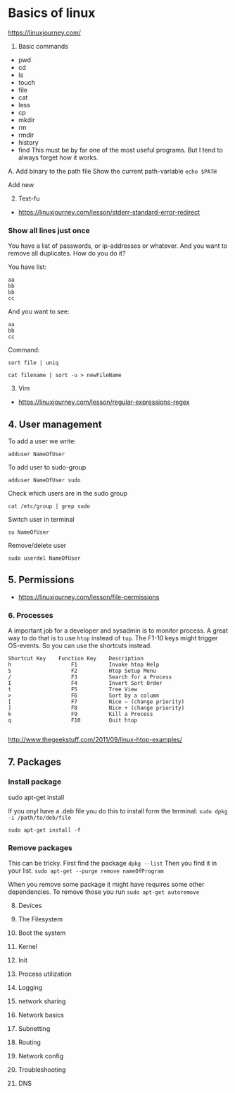 # Basics of linux

https://linuxjourney.com/

1. Basic commands
 - pwd
 - cd
 - ls
 - touch
 - file 
 - cat
 - less
 - cp
 - mkdir 
 - rm
 - rmdir
 - history
 - find
 This must be by far one of the most useful programs. But I tend to always forget how it works.
 
 A. Add binary to the path file
 Show the current path-variable
 `echo $PATH`
 
 Add new 
 
 2. Text-fu
 - https://linuxjourney.com/lesson/stderr-standard-error-redirect

### Show all lines just once
You have a list of passwords, or ip-addresses or whatever. And you want to remove all duplicates. How do you do it?


You have list:
```aa
aa
bb
bb
cc
```

And you want to see: 
```
aa
bb
cc
```

Command:

```
sort file | uniq
```

`cat filename | sort -u > newFileName`


 3. Vim
 - https://linuxjourney.com/lesson/regular-expressions-regex

## 4. User management

To add a user we write:
```
adduser NameOfUser
```

To add user to sudo-group
```
adduser NameOfUser sudo
```

Check which users are in the sudo group
```
cat /etc/group | grep sudo 
```

Switch user in terminal
```
su NameOfUser
```

Remove/delete user
```
sudo userdel NameOfUser
```

## 5. Permissions


 - https://linuxjourney.com/lesson/file-permissions

 ### 6. Processes
 A important job for a developer and sysadmin is to monitor process. A great way to do that is to use `htop` instead of `top`. The F1-10 keys might trigger OS-events. So you can use the shortcuts instead.  

``` 
Shortcut Key	Function Key	Description
h	                F1       	Invoke htop Help
S	                F2       	Htop Setup Menu
/	                F3       	Search for a Process
I	                F4       	Invert Sort Order
t	                F5       	Tree View
>	                F6       	Sort by a column
[	                F7       	Nice – (change priority)
]	                F8       	Nice + (change priority)
k	                F9       	Kill a Process
q	                F10     	Quit htop
 
 ```

http://www.thegeekstuff.com/2011/09/linux-htop-examples/

##

## 7. Packages


### Install package
sudo apt-get install

If you onyl have a .deb file you do this to install form the terminal:
`sudo dpkg -i /path/to/deb/file`

`sudo apt-get install -f`

### Remove packages
This can be tricky. First find the package
`dpkg --list`
Then you find it in your list.
`sudo apt-get --purge remove nameOfProgram`

When you remove some package it might have requires some other dependencies. To remove those you run
`sudo apt-get autoremove`

 8. Devices

 9. The Filesystem

 10. Boot the system

 11. Kernel

 12. Init

 13. Process utilization

 14. Logging

 15. network sharing

 16. Network basics

 17. Subnetting

 18. Routing

 19. Network config

 20. Troubleshooting

 21. DNS
